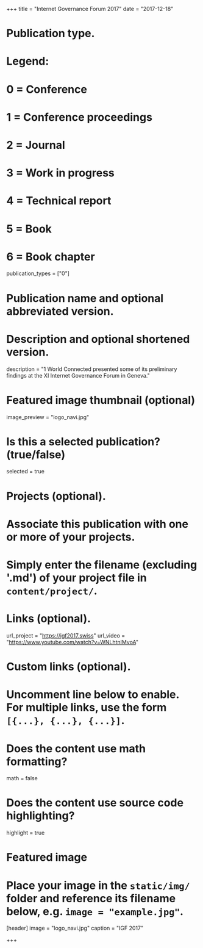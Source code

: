 +++
title = "Internet Governance Forum 2017"
date = "2017-12-18"

# Publication type.
# Legend:
# 0 = Conference
# 1 = Conference proceedings
# 2 = Journal
# 3 = Work in progress
# 4 = Technical report
# 5 = Book
# 6 = Book chapter
publication_types = ["0"]

# Publication name and optional abbreviated version.


# Description and optional shortened version.
description = "1 World Connected presented some of its preliminary findings at the XI Internet Governance Forum in Geneva."

# Featured image thumbnail (optional)
image_preview = "logo_navi.jpg"

# Is this a selected publication? (true/false)
selected = true

# Projects (optional).
#   Associate this publication with one or more of your projects.
#   Simply enter the filename (excluding '.md') of your project file in `content/project/`.


# Links (optional).
url_project = "https://igf2017.swiss"
url_video = "https://www.youtube.com/watch?v=WNLhtnIMvoA"


# Custom links (optional).
#   Uncomment line below to enable. For multiple links, use the form `[{...}, {...}, {...}]`.

# Does the content use math formatting?
math = false

# Does the content use source code highlighting?
highlight = true

# Featured image
# Place your image in the `static/img/` folder and reference its filename below, e.g. `image = "example.jpg"`.
[header]
image = "logo_navi.jpg"
caption = "IGF 2017"

+++


